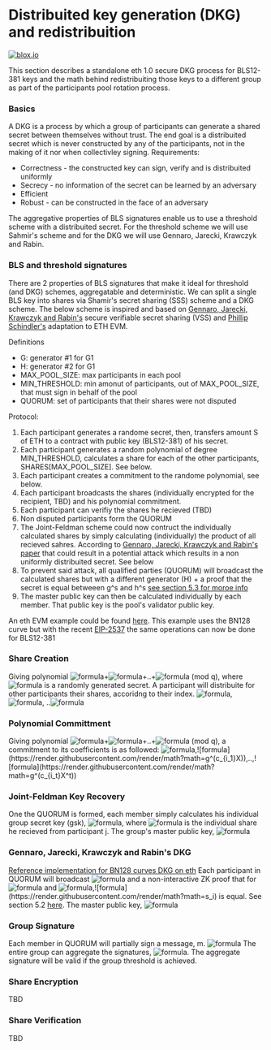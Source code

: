 # Distribuited key generation (DKG) and redistribuition
[![blox.io](https://s3.us-east-2.amazonaws.com/app-files.blox.io/static/media/powered_by.png)](https://blox.io)


This section describes a standalone eth 1.0 secure DKG process for BLS12-381 keys and the math behind redistribuiting those keys to a different group as part of the participants pool rotation process.

### Basics
A DKG is a process by which a group of participants can generate a shared secret between themselves without trust. The end goal is a distribuited secret which is never constructed by any of the participants, not in the making of it nor when collectivley signing. 
Requirements:
- Correctness - the constructed key can sign, verify and is distribuited uniformly
- Secrecy - no information of the secret can be learned by an adversary
- Efficient
- Robust - can be constructed in the face of an adversary

The aggregative properties of BLS signatures enable us to use a threshold scheme with a distribuited secret. 
For the threshold scheme we will use Sahmir's scheme and for the DKG we will use Gennaro, Jarecki, Krawczyk and Rabin.

### BLS and threshold signatures
There are 2 properties of BLS signatures that make it ideal for threshold (and DKG) schemes, aggregatable and deterministic. 
We can split a single BLS key into shares via Shamir's secret sharing (SSS) scheme and a DKG scheme. The below scheme is inspired and based on [Gennaro, Jarecki, Krawczyk and Rabin's](https://link.springer.com/content/pdf/10.1007%2F3-540-48910-X_21.pdf) secure verifiable secret sharing (VSS) and [Phillip Schindler's](https://github.com/PhilippSchindler/ethdkg/blob/master/paper/ethdkg.pdf) adaptation to ETH EVM.

Definitions
- G: generator #1 for G1
- H: generator #2 for G1
- MAX_POOL_SIZE: max participants in each pool
- MIN_THRESHOLD: min amonut of participants, out of MAX_POOL_SIZE, that must sign in behalf of the pool
- QUORUM: set of participants that their shares were not disputed 

Protocol:
1. Each participant generates a randome secret, then, transfers amount S of ETH to a contract with public key (BLS12-381) of his secret.
2. Each participant generates a random polynomial of degree MIN_THRESHOLD, calculates a share for each of the other participants, SHARES[MAX_POOL_SIZE]. See below.
3. Each participant creates a commitment to the randome polynomial, see below.
4. Each participant broadcasts the shares (individually encrypted for the recipient, TBD) and his polynomial commitment.
5. Each participant can verifiy the shares he recieved (TBD)
6. Non disputed participants form the QUORUM
7. The Joint-Feldman scheme could now contruct the individually calculated shares by simply calculating (individually) the product of all recieved sahres. According to [Gennaro, Jarecki, Krawczyk and Rabin's paper](https://link.springer.com/content/pdf/10.1007%2F3-540-48910-X_21.pdf) that could result in a potential attack which results in a non uniformly distribuited secret. See below
8. To prevent said attack, all qualified parties (QUORUM) will broadcast the calculated shares but with a different generator (H) + a proof that the secret is equal betweeen g^s and h^s [see section 5.3 for moroe info](https://github.com/PhilippSchindler/ethdkg/blob/master/paper/ethdkg.pdf)
9. The master public key can then be calculated individually by each member. That public key is the pool's validator public key.

An eth EVM example could be found [here](https://github.com/PhilippSchindler/ethdkg). This example uses the BN128 curve but with the recent [EIP-2537](https://github.com/ethereum/EIPs/pull/2537) the same operations can now be done for BLS12-381

### Share Creation
Giving polynomial ![formula](https://render.githubusercontent.com/render/math?math=F(x)=c_{i_0})+![formula](https://render.githubusercontent.com/render/math?math=c_{i_1}X)+..+![formula](https://render.githubusercontent.com/render/math?math=c_{i_t}X^t) (mod q), where ![formula](https://render.githubusercontent.com/render/math?math=F(0)) is a randomly generated secret.
A participant will distribuite for other participants their shares, accoridng to their index.
![formula](https://render.githubusercontent.com/render/math?math=F(1)),![formula](https://render.githubusercontent.com/render/math?math=F(2)), ..![formula](https://render.githubusercontent.com/render/math?math=F(t))


### Polynomial Committment
Giving polynomial ![formula](https://render.githubusercontent.com/render/math?math=F(x)=c_{i_0})+![formula](https://render.githubusercontent.com/render/math?math=c_{i_1}X)+..+![formula](https://render.githubusercontent.com/render/math?math=c_{i_t}X^t) (mod q), 
a commitment to its coefficients is as followed: ![formula](https://render.githubusercontent.com/render/math?math=g^(c_{i_0})),![formula](https://render.githubusercontent.com/render/math?math=g^(c_{i_1}X)),..,![formula](https://render.githubusercontent.com/render/math?math=g^(c_{i_t}X^t))

### Joint-Feldman Key Recovery
One the QUORUM is formed, each member simply calculates his individual group secret key (gsk), ![formula](https://render.githubusercontent.com/render/math?math=gsk_i=\sum_{1}^{t}s_{i_j}), where ![formula](https://render.githubusercontent.com/render/math?math=s_{i_j}) is the individual share he recieved from participant j.
The group's master public key, ![formula](https://render.githubusercontent.com/render/math?math=mpk=\prod_{1}^{t}g^(s_i))

### Gennaro, Jarecki, Krawczyk and Rabin's DKG
[Reference implementation for BN128 curves DKG on eth](https://github.com/PhilippSchindler/ethdkg)
Each participant in QUORUM will broadcast  ![formula](https://render.githubusercontent.com/render/math?math=h^(s_i)) and a non-interactive ZK proof that for ![formula](https://render.githubusercontent.com/render/math?math=h^(s_i)) and ![formula](https://render.githubusercontent.com/render/math?math=g^(s_i)),![formula](https://render.githubusercontent.com/render/math?math=s_i) is equal. See section 5.2 [here](https://github.com/PhilippSchindler/ethdkg/blob/master/paper/ethdkg.pdf).
The master public key, ![formula](https://render.githubusercontent.com/render/math?math=mpk=\prod_{1}^{t}h^(s_i))

### Group Signature
Each member in QUORUM will partially sign a message, m. ![formula](https://render.githubusercontent.com/render/math?math=\sigma_i=H(m)^(gsk_i))
The entire group can aggregate the signatures, ![formula](https://render.githubusercontent.com/render/math?math=\sigma=\prod_{1}^{t}\sigma_i). The aggregate signature will be valid if the group threshold is achieved.

### Share Encryption
TBD

### Share Verification

TBD